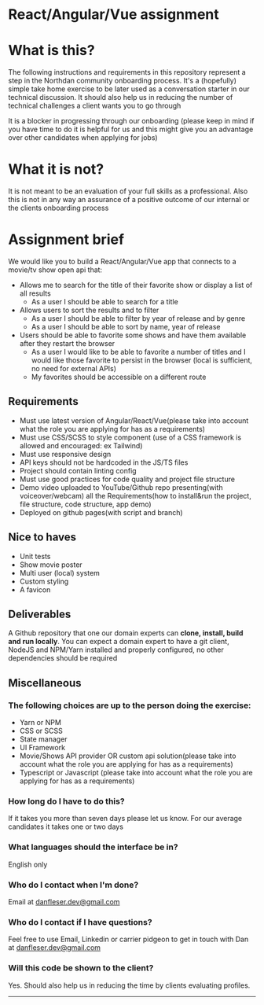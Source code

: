 # React/Angular/Vue assignment
# What is this?

The following instructions and requirements in this repository represent a step in the Northdan community onboarding process. It's a (hopefully) simple take home exercise to be later used as a conversation starter in our technical discussion. It should also help us in reducing the number of technical challenges a client wants you to go through

It is a blocker in progressing through our onboarding (please keep in mind if you have time to do it is helpful for us and this might give you an advantage over other candidates when applying for jobs)

# What it is not?

It is not meant to be an evaluation of your full skills as a professional. Also this is not in any way an assurance of a positive outcome of our internal or the clients onboarding process

# Assignment brief

We would like you to build a React/Angular/Vue app that connects to a movie/tv show open api that:
* Allows me to search for the title of their favorite show or display a list of all results
    * As a user I should be able to search for a title
* Allows users to sort the results and to filter
    * As a user I should be able to filter by year of release and by genre
    * As a user I should be able to sort by name, year of release
* Users should be able to favorite some shows and have them available after they restart the browser
    * As a user I would like to be able to favorite a number of titles and I would like those favorite to persist in the browser (local is sufficient, no need for external APIs)
    * My favorites should be accessible on a different route

## Requirements

* Must use latest version of Angular/React/Vue(please take into account what the role you are applying for has as a requirements)
* Must use CSS/SCSS to style component (use of a CSS framework is allowed and encouraged: ex Tailwind)
* Must use responsive design
* API keys should not be hardcoded in the JS/TS files
* Project should contain linting config
* Must use good practices for code quality and  project file structure
* Demo video uploaded to YouTube/Github repo presenting(with voiceover/webcam) all the Requirements(how to install&run the project, file structure, code structure, app demo)
* Deployed on github pages(with script and branch)

## Nice to haves

* Unit tests
* Show movie poster
* Multi user (local) system
* Custom styling
* A favicon


## Deliverables

A Github repository that one our domain experts can **clone, install, build and run locally**. You can expect a domain expert to have a git client, NodeJS and NPM/Yarn installed and properly configured, no other dependencies should be required

## Miscellaneous

### The following choices are up to the person doing the exercise:

* Yarn or NPM
* CSS or SCSS
* State manager
* UI Framework
* Movie/Shows API provider OR custom api solution(please take into account what the role you are applying for has as a requirements)
* Typescript or Javascript (please take into account what the role you are applying for has as a requirements)

### How long do I have to do this?

If it takes you more than seven days please let us know. For our average candidates it takes one or two days

### What languages should the interface be in?

English only

### Who do I contact when I'm done?

Email at danfleser.dev@gmail.com

### Who do I contact if I have questions?

Feel free to use Email, Linkedin or carrier pidgeon to get in touch with Dan at danfleser.dev@gmail.com

### Will this code be shown to the client?

Yes. Should also help us in reducing the time by clients evaluating profiles.

---

